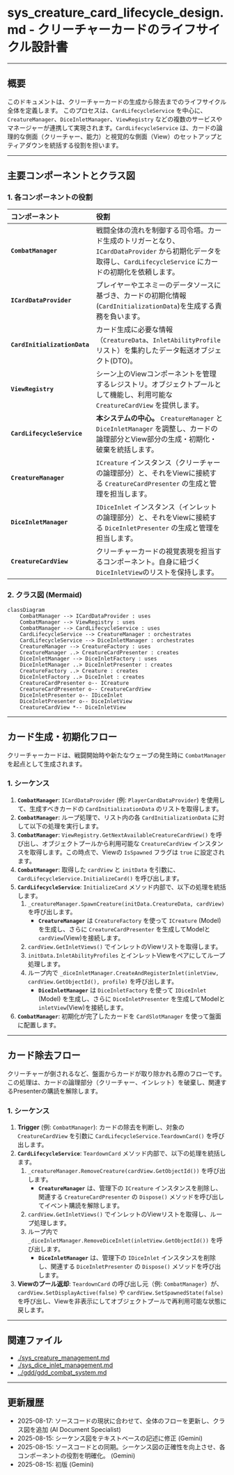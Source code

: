 <!-- markdownlint-disable MD024 -->
# sys_creature_card_lifecycle_design.md - クリーチャーカードのライフサイクル設計書

---

## 概要

このドキュメントは、クリーチャーカードの生成から除去までのライフサイクル全体を定義します。
このプロセスは、`CardLifecycleService` を中心に、`CreatureManager`、`DiceInletManager`、`ViewRegistry` などの複数のサービスやマネージャーが連携して実現されます。`CardLifecycleService` は、カードの論理的な側面（クリーチャー、能力）と視覚的な側面（View）のセットアップとティアダウンを統括する役割を担います。

---

## 主要コンポーネントとクラス図

### 1. 各コンポーネントの役割

| コンポーネント | 役割 |
| :--- | :--- |
| **`CombatManager`** | 戦闘全体の流れを制御する司令塔。カード生成のトリガーとなり、`ICardDataProvider` から初期化データを取得し、`CardLifecycleService` にカードの初期化を依頼します。 |
| **`ICardDataProvider`** | プレイヤーやエネミーのデータソースに基づき、カードの初期化情報(`CardInitializationData`)を生成する責務を負います。 |
| **`CardInitializationData`** | カード生成に必要な情報（`CreatureData`、`InletAbilityProfile`リスト）を集約したデータ転送オブジェクト(DTO)。 |
| **`ViewRegistry`** | シーン上のViewコンポーネントを管理するレジストリ。オブジェクトプールとして機能し、利用可能な `CreatureCardView` を提供します。 |
| **`CardLifecycleService`** | **本システムの中心。** `CreatureManager` と `DiceInletManager` を調整し、カードの論理部分とView部分の生成・初期化・破棄を統括します。 |
| **`CreatureManager`** | `ICreature` インスタンス（クリーチャーの論理部分）と、それをViewに接続する `CreatureCardPresenter` の生成と管理を担当します。 |
| **`DiceInletManager`** | `IDiceInlet` インスタンス（インレットの論理部分）と、それをViewに接続する `DiceInletPresenter` の生成と管理を担当します。 |
| **`CreatureCardView`** | クリーチャーカードの視覚表現を担当するコンポーネント。自身に紐づく`DiceInletView`のリストを保持します。 |

### 2. クラス図 (Mermaid)

```mermaid
classDiagram
    CombatManager --> ICardDataProvider : uses
    CombatManager --> ViewRegistry : uses
    CombatManager --> CardLifecycleService : uses
    CardLifecycleService --> CreatureManager : orchestrates
    CardLifecycleService --> DiceInletManager : orchestrates
    CreatureManager --> CreatureFactory : uses
    CreatureManager ..> CreatureCardPresenter : creates
    DiceInletManager --> DiceInletFactory : uses
    DiceInletManager ..> DiceInletPresenter : creates
    CreatureFactory ..> Creature : creates
    DiceInletFactory ..> DiceInlet : creates
    CreatureCardPresenter o-- ICreature
    CreatureCardPresenter o-- CreatureCardView
    DiceInletPresenter o-- IDiceInlet
    DiceInletPresenter o-- DiceInletView
    CreatureCardView *-- DiceInletView
```

---

## カード生成・初期化フロー

クリーチャーカードは、戦闘開始時や新たなウェーブの発生時に `CombatManager` を起点として生成されます。

### 1. シーケンス

1.  **`CombatManager`**: `ICardDataProvider` (例: `PlayerCardDataProvider`) を使用して、生成すべきカードの `CardInitializationData` のリストを取得します。
2.  **`CombatManager`**: ループ処理で、リスト内の各 `CardInitializationData` に対して以下の処理を実行します。
3.  **`CombatManager`**: `ViewRegistry.GetNextAvailableCreatureCardView()` を呼び出し、オブジェクトプールから利用可能な `CreatureCardView` インスタンスを取得します。この時点で、Viewの `IsSpawned` フラグは `true` に設定されます。
4.  **`CombatManager`**: 取得した `cardView` と `initData` を引数に、`CardLifecycleService.InitializeCard()` を呼び出します。
5.  **`CardLifecycleService`**: `InitializeCard` メソッド内部で、以下の処理を統括します。
    1.  `_creatureManager.SpawnCreature(initData.CreatureData, cardView)` を呼び出します。
        -   **`CreatureManager`** は `CreatureFactory` を使って `ICreature` (Model) を生成し、さらに `CreatureCardPresenter` を生成してModelと`cardView`(View)を接続します。
    2.  `cardView.GetInletViews()` でインレットのViewリストを取得します。
    3.  `initData.InletAbilityProfiles` とインレットViewをペアにしてループ処理します。
    4.  ループ内で `_diceInletManager.CreateAndRegisterInlet(inletView, cardView.GetObjectId(), profile)` を呼び出します。
        -   **`DiceInletManager`** は `DiceInletFactory` を使って `IDiceInlet` (Model) を生成し、さらに `DiceInletPresenter` を生成してModelと`inletView`(View)を接続します。
6.  **`CombatManager`**: 初期化が完了したカードを `CardSlotManager` を使って盤面に配置します。

---

## カード除去フロー

クリーチャーが倒されるなど、盤面からカードが取り除かれる際のフローです。この処理は、カードの論理部分（クリーチャー、インレット）を破棄し、関連するPresenterの購読を解除します。

### 1. シーケンス

1.  **Trigger** (例: `CombatManager`): カードの除去を判断し、対象の `CreatureCardView` を引数に `CardLifecycleService.TeardownCard()` を呼び出します。
2.  **`CardLifecycleService`**: `TeardownCard` メソッド内部で、以下の処理を統括します。
    1.  `_creatureManager.RemoveCreature(cardView.GetObjectId())` を呼び出します。
        -   **`CreatureManager`** は、管理下の `ICreature` インスタンスを削除し、関連する `CreatureCardPresenter` の `Dispose()` メソッドを呼び出してイベント購読を解除します。
    2.  `cardView.GetInletViews()` でインレットのViewリストを取得し、ループ処理します。
    3.  ループ内で `_diceInletManager.RemoveDiceInlet(inletView.GetObjectId())` を呼び出します。
        -   **`DiceInletManager`** は、管理下の `IDiceInlet` インスタンスを削除し、関連する `DiceInletPresenter` の `Dispose()` メソッドを呼び出します。
3.  **Viewのプール返却**: `TeardownCard` の呼び出し元（例: `CombatManager`）が、`cardView.SetDisplayActive(false)` や `cardView.SetSpawnedState(false)` を呼び出し、Viewを非表示にしてオブジェクトプールで再利用可能な状態に戻します。

---

## 関連ファイル

-   [./sys_creature_management.md](./sys_creature_management.md)
-   [./sys_dice_inlet_management.md](./sys_dice_inlet_management.md)
-   [../gdd/gdd_combat_system.md](../gdd/gdd_combat_system.md)

---

## 更新履歴

-   2025-08-17: ソースコードの現状に合わせて、全体のフローを更新し、クラス図を追加 (AI Document Specialist)
-   2025-08-15: シーケンス図をテキストベースの記述に修正 (Gemini)
-   2025-08-15: ソースコードとの同期。シーケンス図の正確性を向上させ、各コンポーネントの役割を明確化。 (Gemini)
-   2025-08-15: 初版 (Gemini)